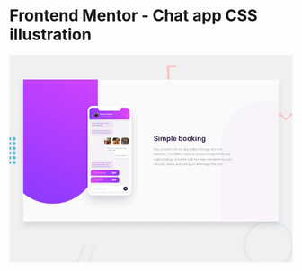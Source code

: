 # Frontend Mentor - Chat app CSS illustration

![Design preview for the Chat app CSS illustration coding challenge](./design/desktop-preview.jpg)

